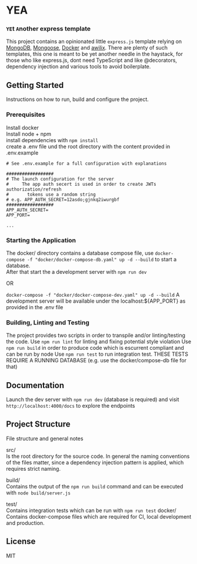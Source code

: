 # YEA
### `YE`t `A`nother express template
This project contains an opinionated little `express.js` template relying on [MongoDB](https://github.com/mongodb/mongo "MongoDB"), [Mongoose](https://github.com/Automattic/mongoose "Mongoose"), [Docker](https://www.docker.com/ "Docker") and [awilix](https://github.com/jeffijoe/awilix "Awilix"). There are plenty of such templates, this one is meant to be yet another needle in the haystack, for those who like express.js, dont need TypeScript and like @decorators, dependency injection and various tools to avoid boilerplate.
## Getting Started
Instructions on how to run, build and configure the project.

### Prerequisites
Install docker      
Install node + npm      
install dependencies with `npm install`     
create a .env file und the root directory with the content provided in .env.example     
~~~
# See .env.example for a full configuration with explanations

##################
# The launch configuration for the server
#     The app auth secert is used in order to create JWTs authorization/refresh 
#       tokens use a random string
# e.g. APP_AUTH_SECRET=12asdo;gjnkq2iwurgbf
##################
APP_AUTH_SECRET=
APP_PORT=

...
~~~
### Starting the Application
The docker/ directory contains a database compose file, use `docker-compose -f "docker/docker-compose-db.yaml" up -d --build` to start a database.  
After that start the a development server with `npm run dev`

OR

`docker-compose -f "docker/docker-compose-dev.yaml" up -d --build`
A development server will be available under the localhost:${APP_PORT} as provided in the .env file

### Building, Linting and Testing
The project provides two scripts in order to transpile and/or linting/testing the code.
Use `npm run lint` for linting and fixing potential style violation
Use `npm run build` in order to produce code which is escurrent compliant and can be run by node
Use `npm run test` to run integration test. THESE TESTS REQUIRE A RUNNING DATABASE (e.g. use the docker/compose-db file for that)


## Documentation
Launch the dev server with `npm run dev` (database is required) and visit `http://localhost:4000/docs` to explore the endpoints

## Project Structure
File structure and general notes

src/    
Is the root directory for the source code. In general the naming conventions of the files matter, since a dependency injection pattern is applied, which requires strict naming.    

build/  
Contains the output of the `npm run build` command and can be executed with `node build/server.js`  

test/   
Contains integration tests which can be run with `npm run test`
docker/     
Contains docker-compose files which are required for CI, local development and production.  

## License
MIT
